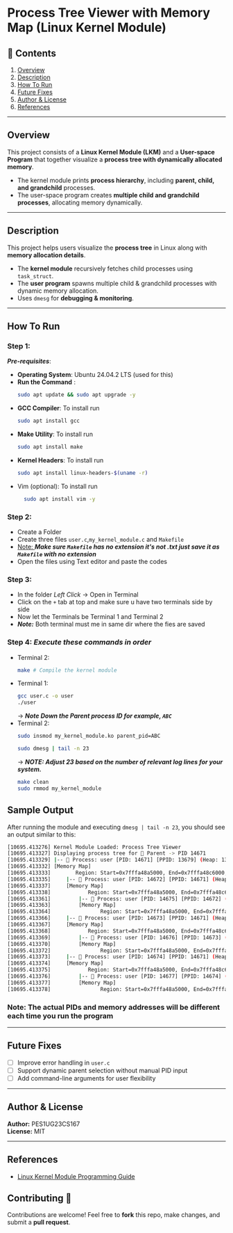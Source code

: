 # Process Tree Viewer with Memory Map (Linux Kernel Module)

## 📑 Contents
1. [Overview](#overview)  
2. [Description](#description)  
3. [How To Run](#how-to-run)  
4. [Future Fixes](#future-fixes)  
5. [Author & License](#author--license)  
6. [References](#references)    

---

## Overview 
This project consists of a **Linux Kernel Module (LKM)** and a **User-space Program** that together visualize a **process tree with dynamically allocated memory**.  
- The kernel module prints **process hierarchy**, including **parent, child, and grandchild** processes.  
- The user-space program creates **multiple child and grandchild processes**, allocating memory dynamically.  

---

## Description 
This project helps users visualize the **process tree** in Linux along with **memory allocation details**.  
- The **kernel module** recursively fetches child processes using `task_struct`.  
- The **user program** spawns multiple child & grandchild processes with dynamic memory allocation.  
- Uses `dmesg` for **debugging & monitoring**.  

---

## How To Run 

### **Step 1:**
**_Pre-requisites_**:
- **Operating System**: Ubuntu 24.04.2 LTS (used for this)
- **Run the Command** :
  ```bash
  sudo apt update && sudo apt upgrade -y
  ```
- **GCC Compiler**: To install run 
  ```bash
  sudo apt install gcc
  ```
- **Make Utility**: To install run
  ```bash
  sudo apt install make
  ```
- **Kernel Headers**: To install run
  ```bash
  sudo apt install linux-headers-$(uname -r)
  ```
- Vim (optional): To install run
  ```bash
    sudo apt install vim -y
  ```
  
### **Step 2:**
  - Create a Folder
  - Create three files `user.c`,`my_kernel_module.c` and `Makefile`
  - <u> Note: </u>**_Make sure `Makefile` has no extension it's not .txt just save it as `Makefile` with no extension_** 
  - Open the files using Text editor and paste the codes
    

### **Step 3:**
  - In the folder _Left Click_ -> Open in Terminal
  - Click on the `+` tab at top and make sure u have two terminals side by side
  - Now let the Terminals be Terminal 1 and Terminal 2
  - **_Note:_** Both terminal must me in same dir where the fies are saved

    
### **Step 4:** _Execute these commands in order_
  - Terminal 2:
      ```bash
      make # Compile the kernel module
      ```
  - Terminal 1:
      ```bash
      gcc user.c -o user
      ./user
      ```
      -> **_Note Down the Parent process ID for example, `ABC`_**
  - Terminal 2:
    ```bash
    sudo insmod my_kernel_module.ko parent_pid=ABC
    ```
    ```bash
    sudo dmesg | tail -n 23
    ```
     -> **_NOTE: Adjust 23 based on the number of relevant log lines for your system._**
    ```bash
    make clean
    sudo rmmod my_kernel_module
    ```

## Sample Output  
After running the module and executing `dmesg | tail -n 23`, you should see an output similar to this:

```bash
[10695.413276] Kernel Module Loaded: Process Tree Viewer
[10695.413327] Displaying process tree for 👴 Parent -> PID 14671
[10695.413329] |-- 👴 Process: user [PID: 14671] [PPID: 13679] (Heap: 132 KB, Stack: 137437455117 KB)
[10695.413332] [Memory Map]
[10695.413333]        Region: Start=0x7fffa48a5000, End=0x7fffa48c6000, Size=132 KB
[10695.413335]     |-- 🧑 Process: user [PID: 14672] [PPID: 14671] (Heap: 132 KB, Stack: 137437455117 KB)
[10695.413337]     [Memory Map]
[10695.413338]            Region: Start=0x7fffa48a5000, End=0x7fffa48c6000, Size=132 KB
[10695.413361]         |-- 👶 Process: user [PID: 14675] [PPID: 14672] (Heap: 132 KB, Stack: 137437455117 KB)
[10695.413363]         [Memory Map]
[10695.413364]                Region: Start=0x7fffa48a5000, End=0x7fffa48c6000, Size=132 KB
[10695.413366]     |-- 🧑 Process: user [PID: 14673] [PPID: 14671] (Heap: 132 KB, Stack: 137437455117 KB)
[10695.413367]     [Memory Map]
[10695.413368]            Region: Start=0x7fffa48a5000, End=0x7fffa48c6000, Size=132 KB
[10695.413369]         |-- 👶 Process: user [PID: 14676] [PPID: 14673] (Heap: 132 KB, Stack: 137437455117 KB)
[10695.413370]         [Memory Map]
[10695.413372]                Region: Start=0x7fffa48a5000, End=0x7fffa48c6000, Size=132 KB
[10695.413373]     |-- 🧑 Process: user [PID: 14674] [PPID: 14671] (Heap: 132 KB, Stack: 137437455117 KB)
[10695.413374]     [Memory Map]
[10695.413375]            Region: Start=0x7fffa48a5000, End=0x7fffa48c6000, Size=132 KB
[10695.413376]         |-- 👶 Process: user [PID: 14677] [PPID: 14674] (Heap: 132 KB, Stack: 137437455117 KB)
[10695.413377]         [Memory Map]
[10695.413378]                Region: Start=0x7fffa48a5000, End=0x7fffa48c6000, Size=132 KB
```
### Note: The actual PIDs and memory addresses will be different each time you run the program
---

## Future Fixes  
- [ ] Improve error handling in `user.c`
- [ ] Support dynamic parent selection without manual PID input
- [ ] Add command-line arguments for user flexibility

---

## Author & License
**Author:** PES1UG23CS167  
**License:** MIT

---

## References  
- [Linux Kernel Module Programming Guide](https://www.tldp.org/LDP/lkmpg/2.6/html/)  

## Contributing 🤝 
Contributions are welcome! Feel free to **fork** this repo, make changes, and submit a **pull request**.  

